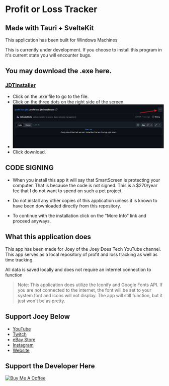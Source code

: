 # Profit or Loss Tracker

## Made with Tauri + SvelteKit

This application has been built for Windows Machines

This is currently under development. If you choose to install this program in it's current state you will encounter bugs.

## You may download the .exe here.

### [JDTInstaller](installers)

- Click on the .exe file to go to the file.
- Click on the three dots on the right side of the screen.
- ![installer](installscreen.png)
- Click download.

## CODE SIGNING

- When you install this app it will say that SmartScreen is protecting your computer. That is because the code is not signed. This is a $270/year fee that I do not want to spend on such a pet project.

- Do not install any other copies of this application unless it is known to have been downloaded directly from this repository.

- To continue with the installation click on the "More Info" link and proceed anyways.

## What this application does

This app has been made for Joey of the Joey Does Tech YouTube channel. This app serves as a local repository of profit and loss tracking as well as time tracking.

All data is saved locally and does not require an internet connection to function

> Note: This application does utilize the Iconify and Google Fonts API. If you are not connected to the internet, the font will be set to your system font and icons will not display. The app will still function, but it just won't be as pretty.

## Support Joey Below

- [YouTube](https://www.youtube.com/c/JoeyDoesTech)
- [Twitch](https://twitch.tv/joeydoestech)
- [eBay Store](https://ebay.co.uk/str/joeydoestech)
- [Instagram](https://www.instagram.com/joeydoestech)
- [Website](https://www.joeydoestech.com)

## Support the Developer Here

<a href="buymeacoffee.com/akcoding916" target="_blank"><img src="https://cdn.buymeacoffee.com/buttons/default-yellow.png" alt="Buy Me A Coffee" height="41" width="174"></a>
